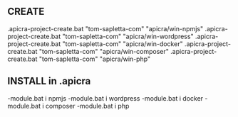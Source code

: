 ## CREATE
.apicra\-project-create.bat "tom-sapletta-com" "apicra/win-npmjs"
.apicra\-project-create.bat "tom-sapletta-com" "apicra/win-wordpress"
.apicra\-project-create.bat "tom-sapletta-com" "apicra/win-docker"
.apicra\-project-create.bat "tom-sapletta-com" "apicra/win-composer"
.apicra\-project-create.bat "tom-sapletta-com" "apicra/win-php"


## INSTALL in .apicra
-module.bat i npmjs
-module.bat i wordpress
-module.bat i docker
-module.bat i composer
-module.bat i php
